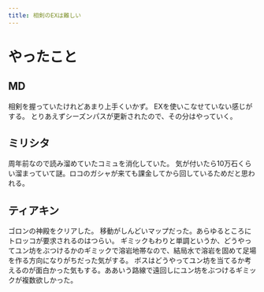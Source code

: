 ```yaml
---
title: 相剣のEXは難しい
---
```


# やったこと

## MD

相剣を握っていたけれどあまり上手くいかず。
EXを使いこなせていない感じがする。
とりあえずシーズンパスが更新されたので、その分はやっていく。

## ミリシタ

周年前なので読み溜めていたコミュを消化していた。
気が付いたら10万石くらい溜まっていて謎。ロコのガシャが来ても課金してから回しているためだと思われる。

## ティアキン

ゴロンの神殿をクリアした。
移動がしんどいマップだった。あらゆるところにトロッコが要求されるのはつらい。
ギミックもわりと単調というか、どうやってユン坊をぶつけるかのギミックで溶岩地帯なので、結局水で溶岩を固めて足場を作る方向になりがちだった気がする。
ボスはどうやってユン坊を当てるか考えるのが面白かった気もする。ああいう路線で遠回しにユン坊をぶつけるギミックが複数欲しかった。
